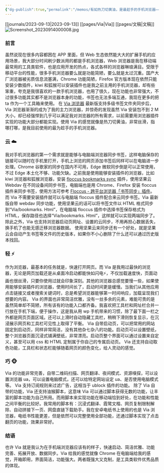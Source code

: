 ```yaml
---
{"dg-publish":true,"permalink":"/memos/有如热刀切黄油，是最趁手的手机浏览器——Via 浏览器再体验/","noteIcon":"1","created":"2023-09-13T16:04:17.441+08:00","updated":""}
---
```


[[journals/2023-09-13\|2023-09-13]] [[pages/Via\|Via]] [[pages/文稿\|文稿]]
![Screenshot_20230914000008.jpg](/img/user/assets/Screenshot_20230914000008.jpg)
### 前言
虽然说现在很多内容都困在 APP 里面，但 Web 生态依然能大大的扩展手机的应用场景，我大部分时间刷少数派用的都是手机浏览器，Web 浏览器是我在移动端最常用的工具类软件，也是应用开发的热点，各式各样的浏览器琳琅满目。受限于移动平台的性能，很多手机浏览器要么就是功能简陋，要么就是太过沉重。国产大厂浏览器被劣质信息流塞满，Chrome 功能简陋，Firefox 官方版本现在依然只能安装少数插件，kiwi 和狐猴可以安装插件也是我之前主用的手机浏览器，却有些笨重，夸克是我很喜欢的一款手机浏览器，也用了很久，现在功能也非常强大，不过很多功能其实都不是浏览器本身的功能，书签也无法多端互通，我现在更多的把 ta 作为一个工具箱来使用。
在 [Via 浏览器](https://www.coolapk.com/apk/mark.via) 最新版支持多级书签文件夹同步后，Via 浏览器渐渐的成为了我的主力浏览器，并惊奇的发现虽然 Via 安装包不到 2 M 大小，却已经强悍到几乎可以满足我对浏览器的所有需求，以前需要用浏览器插件实现的功能大部分都能实现。使用 Via 的感觉就像是热刀切黄油，非常丝滑，指哪打哪，是我目前使用的最为趁手的手机浏览器。
### 云 ☁️
我对手机浏览器的第一个需求就是能够与电脑端浏览器同步书签，这样电脑保存的链接可以随时在手机里打开，手机上浏览的网页添加书签后同样可以在电脑进一步处理。Chrome 谷歌家的同步在国内不可用，Edge 微软同步倒是可以正常使用，不过 Edge 本土化不够、功能欠缺。之前我是使用能够安装插件的浏览器，比如 kiwi 浏览器和狐猴浏览器，安装 [floccus bookmarks sync](https://www.crxsoso.com/webstore/detail/fnaicdffflnofjppbagibeoednhnbjhg) 插件，使用坚果云 Webdav 在不同设备间同步书签，电脑端也是用 Chrome、Firefox 安装 floccus 插件来同步书签，使用方法可参考 [Floccus - 跨平台浏览器「书签同步」插件](https://www.appinn.com/floccus/)。
而 Via 不需要安装插件就可以与电脑端 floccus 插件配合来云同步书签。Via 最新版自带 webdav 同步功能，使用坚果云的话可以将书签文件以 HTML 格式同步到“Via/bookmarks. Html”，在电脑端 floccus 插件中选择书签保存格式为 HTML，保存路径也选择“Via/bookmarks. Html”，这样就可以实现两端同步了。
除此之外，Via 也支持浏览器启动页网址、设置的云同步，不用再担心数据丢失，换手机了也能无感迁移浏览器数据。
使用坚果云来同步还有一个好处，就是坚果云会自动产生书签等文件的历史版本，如果你不小心删除了什么还可以通过历史版本找回。
### 轻 ⚡
作为浏览器，最基本的任务就是，快速打开网页。而 Via 是我用过最快的浏览器，无论是网页加载还是从桌面冷启动都能快如闪电⚡，不仅加载速度快，页面动画也很丝滑，只要你使用过就会印象深刻。其他的浏览器总感觉要慢一些，如果使用能够安装插件的浏览器，使用时间长了，启动时间更是缓慢。当我们从其他应用点击链接又或者搜索关键词时，总是希望浏览器能够第一时间响应，加载呈现我们想要的内容。
Via 的界面也非常简洁优雅，没有一丝多余的元素，难能可贵的是虽然简单却不简陋，所有该有的功能入口都齐备。我喜欢把工具栏和网址栏合并一行放在手机下端，便于操作，这是我从用 wp 手机带来的习惯，除了最下面一栏之外都是网页页面区域。还可以上滑时自动隐藏工具栏，稍稍下滑则恢复显示，在沉浸展示网页和工具栏可见性上取得了平衡。
Via 自带启动页，可以把常用的网站固定到启动页，同样非常简洁，没有其他杂七杂八的功能。启动页可以设置壁纸，整个浏览器页面沉浸式铺满壁纸，非常漂亮。启动页整个界面可以通过设置来自定义，甚至可以用 css 和 HTML 定制属于你自己的专属启动页。
Via 还支持自动取色功能，工具栏和状态栏能够随着网页的颜色变化，给人灵动的感觉。
### 巧 🐵
Via 的功能非常完善，自带二维码扫描、网页翻译、夜间模式、资源嗅探，可以设置浏览器 ua，可以设置电脑模式，还可以给特定网站设定 ua、是否使用电脑模式等。
Via 支持订阅规则来过滤广告，这相当于 ublock 插件的功能。
除了 Via 自带的功能，Via 还支持油猴脚本，这意味 Via 可以通过脚本获得无数的功能，让丰富的脚本功能为自己所用。而用脚本来实现功能在移动端恰到好处，在功能和性能之间平衡的比较好。我常用的脚本有：沉浸式翻译、霞鹭文楷、网页复制限制解除、自动拼接下一页、网盘直链下载助手。我在安卓电纸书上使用的也是 Via 浏览器，电纸书性能更差，但是依然可以完整使用全部功能，还通过脚本实现了点击翻页的功能，效果非常好。
### 结语
也许 Via 就是我认为在手机端浏览器应该有的样子，快速启动、简洁优雅、功能完善、拓展开放、数据同步。Via 给我的感觉就像 Chrome 在电脑端给我的感觉，开箱即用，界面简洁，功能强大。两者既强大又克制，是工具类软件优秀品质的体现。
